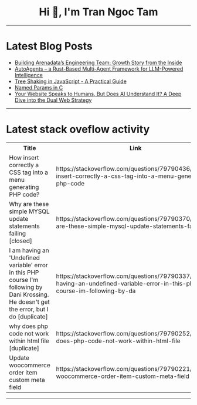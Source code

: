 <h1 align="center">Hi 👋, I'm Tran Ngoc Tam</h1>

---

# Latest Blog Posts 
<!-- BLOG-POST-LIST:START -->
- [Building Arenadata’s Engineering Team: Growth Story from the Inside](https://dev.to/marina_feder_912194c77adb/building-arenadatas-engineering-team-growth-story-from-the-inside-40ia)
- [AutoAgents – a Rust-Based Multi-Agent Framework for LLM-Powered Intelligence](https://dev.to/saivishwak/autoagents-a-rust-based-multi-agent-framework-for-llm-powered-intelligence-27h2)
- [Tree Shaking in JavaScript - A Practical Guide](https://dev.to/md_isfaruddin_65557809e/tree-shaking-in-javascript-a-practical-guide-4bk7)
- [Named Params in C](https://dev.to/jmatth11/named-params-in-c-2a2n)
- [Your Website Speaks to Humans, But Does AI Understand It? A Deep Dive into the Dual Web Strategy](https://dev.to/thedavestack/your-website-speaks-to-humans-but-does-ai-understand-it-a-deep-dive-into-the-dual-web-strategy-4bp1)
<!-- BLOG-POST-LIST:END -->

---

# Latest stack oveflow activity
<table>
  <tr><th>Title</th><th>Link</th></tr>
  <!-- STACKOVERFLOW:START --><tr><td>How insert correctly a CSS tag into a menu generating PHP code?</td><td>https://stackoverflow.com/questions/79790436/how-insert-correctly-a-css-tag-into-a-menu-generating-php-code</td></tr><tr><td>Why are these simple MYSQL update statements failing [closed]</td><td>https://stackoverflow.com/questions/79790370/why-are-these-simple-mysql-update-statements-failing</td></tr><tr><td>I am having an &#39;Undefined variable&#39; error in this PHP course I&#39;m following by Dani Krossing. He doesn&#39;t get the error, but I do [duplicate]</td><td>https://stackoverflow.com/questions/79790337/i-am-having-an-undefined-variable-error-in-this-php-course-im-following-by-da</td></tr><tr><td>why does php code not work within html file [duplicate]</td><td>https://stackoverflow.com/questions/79790252/why-does-php-code-not-work-within-html-file</td></tr><tr><td>Update woocommerce order item custom meta field</td><td>https://stackoverflow.com/questions/79790221/update-woocommerce-order-item-custom-meta-field</td></tr><!-- STACKOVERFLOW:END -->
</table>

---


